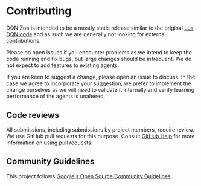 # Contributing

DQN Zoo is intended to be a mostly static release similar to the original
[Lua DQN code](http://github.com/deepmind/dqn) and as such we are generally not
looking for external contributions.

Please do open issues if you encounter problems as we intend to keep the code
running and fix bugs, but large changes should be infrequent. We do not expect
to add features to existing agents.

If you are keen to suggest a change, please open an issue to discuss. In the
case we agree to incorporate your suggestion, we prefer to implement the change
ourselves as we will need to validate it internally and verify learning
performance of the agents is unaltered.

## Code reviews

All submissions, including submissions by project members, require review. We
use GitHub pull requests for this purpose. Consult
[GitHub Help](https://help.github.com/articles/about-pull-requests/) for more
information on using pull requests.

## Community Guidelines

This project follows
[Google's Open Source Community Guidelines](https://opensource.google/conduct/).
